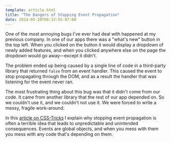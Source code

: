 ```yaml
---
template: article.html
title: "The Dangers of Stopping Event Propagation"
date: 2014-05-20T06:32:55-07:00
---
```


One of the most annoying bugs I've ever had deal with happened at my previous company. In one of our apps there was a "what's new" button in the top left. When you clicked on the button it would display a dropdown of newly added features, and when you clicked anywhere else on the page the dropdown would go away&mdash;except it didn't.

The problem ended up being caused by a single line of code in a third-party library that returned `false` from an event handler. This caused the event to stop propagating through the DOM, and as a result the handler that was listening for the event never ran.

The most frustrating thing about this bug was that it didn't come from our code. It came from another library that the rest of our app depended on. So we couldn't use it, and we couldn't not use it. We were forced to write a messy, fragile work-around.

In this [article on CSS-Tricks](http://css-tricks.com/dangers-stopping-event-propagation/) I explain why stopping event propagation is often a terrible idea that leads to unpredictable and unintended consequences. Events are global objects, and when you mess with them you mess with any code that's depending on them.
